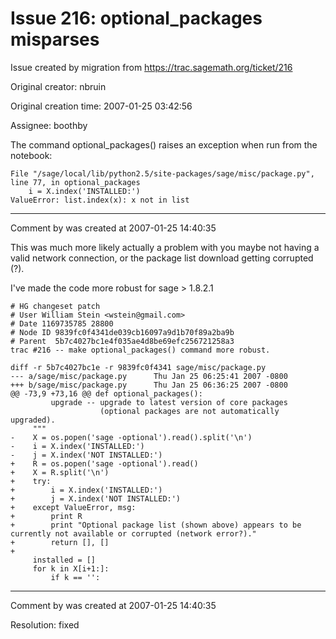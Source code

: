 # Issue 216: optional_packages misparses

Issue created by migration from https://trac.sagemath.org/ticket/216

Original creator: nbruin

Original creation time: 2007-01-25 03:42:56

Assignee: boothby

The command optional_packages() raises an exception when run from the notebook:

```
File "/sage/local/lib/python2.5/site-packages/sage/misc/package.py", line 77, in optional_packages
    i = X.index('INSTALLED:')
ValueError: list.index(x): x not in list
```




---

Comment by was created at 2007-01-25 14:40:35

This was much more likely actually a problem with you maybe not having
a valid network connection, or the package list download getting corrupted (?).

I've made the code more robust for sage > 1.8.2.1


```
# HG changeset patch
# User William Stein <wstein@gmail.com>
# Date 1169735785 28800
# Node ID 9839fc0f4341de039cb16097a9d1b70f89a2ba9b
# Parent  5b7c4027bc1e4f035ae4d8be69efc256721258a3
trac #216 -- make optional_packages() command more robust.

diff -r 5b7c4027bc1e -r 9839fc0f4341 sage/misc/package.py
--- a/sage/misc/package.py      Thu Jan 25 06:25:41 2007 -0800
+++ b/sage/misc/package.py      Thu Jan 25 06:36:25 2007 -0800
@@ -73,9 +73,16 @@ def optional_packages():
         upgrade -- upgrade to latest version of core packages
                    (optional packages are not automatically upgraded).
     """
-    X = os.popen('sage -optional').read().split('\n')
-    i = X.index('INSTALLED:')
-    j = X.index('NOT INSTALLED:')
+    R = os.popen('sage -optional').read()
+    X = R.split('\n')
+    try:
+        i = X.index('INSTALLED:')
+        j = X.index('NOT INSTALLED:')
+    except ValueError, msg:
+        print R
+        print "Optional package list (shown above) appears to be currently not available or corrupted (network error?)."
+        return [], []
+    
     installed = []
     for k in X[i+1:]:
         if k == '':
```



---

Comment by was created at 2007-01-25 14:40:35

Resolution: fixed
